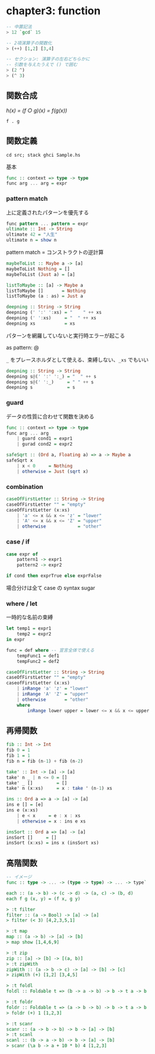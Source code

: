 # chapter3: function

```haskell
-- 中置記法
> 12 `gcd` 15

-- 2項演算子の関数化
> (++) [1,2] [3,4]

-- セクション: 演算子の左右どちらかに
-- 引数を与えたうえで () で囲む
> (2 ^)
> (^ 3)

```

## 関数合成

*h(x) = (f ○ g)(x) = f(g(x))*

`f . g`

## 関数定義

`cd src; stack ghci Sample.hs`

基本

```haskell
func :: context => type -> type
func arg ... arg = expr
```

### pattern match

上に定義されたパターンを優先する

```haskell
func pattern ... pattern = expr
ultimate :: Int -> String
ultimate 42 = "人生"
ultimate n = show n
```

pattern match = コンストラクトの逆計算

```haskell
maybeToList :: Maybe a -> [a]
maybeToList Nothing = []
maybeToList (Just a) = [a]

listToMaybe :: [a] -> Maybe a
listToMaybe []       = Nothing
listToMaybe (a : as) = Just a

deepning :: String -> String
deepning (' ':' ':xs) = "    " ++ xs
deepning (' ':xs)     = "  " ++ xs
deepning xs           = xs
```

パターンを網羅していないと実行時エラーが起こる

as pattern: @

`_` をプレースホルダとして使える、束縛しない、`_xs` でもいい

```haskell
deepning :: String -> String
deepning s@(' ':' ':_) = "  " ++ s
deepning s@(' ':_)     = " " ++ s
deepning s             = s
```

### guard

データの性質に合わせて関数を決める

```haskell
func :: context => type -> type
func arg ... arg
    | guard cond1 = expr1
    | gurad cond2 = expr2

safeSqrt :: (Ord a, Floating a) => a -> Maybe a
safeSqrt x
    | x < 0     = Nothing
    | otherwise = Just (sqrt x)
```

### combination

```haskell
caseOfFirstLetter :: String -> String
caseOfFirstLetter "" = "empty"
caseOfFirstLetter (x:xs)
    | 'a' <= x && x <= 'z' = "lower"
    | 'A' <= x && x <= 'Z' = "upper"
    | otherwise            = "other"
```

### case / if

```haskell
case expr of
    pattern1 -> expr1
    pattern2 -> expr2

if cond then exprTrue else exprFalse
```

場合分けは全て case の syntax sugar

### where / let

一時的な名前の束縛

```haskell
let temp1 = expr1
    temp2 = expr2
in expr

func = def where -- 宣言全体で使える
    tempFunc1 = def1
    tempFunc2 = def2

caseOfFirstLetter :: String -> String
caseOfFirstLetter "" = "empty"
caseofFirstLetter (x:xs)
    | inRange 'a' 'z' = "lower"
    | inRange 'A' 'Z' = "upper"
    | otherwise       = "other"
    where
        inRange lower upper = lower <= x && x <= upper
```

## 再帰関数

```haskell
fib :: Int -> Int
fib 0 = 1
fib 1 = 1
fib n = fib (n-1) + fib (n-2)

take' :: Int -> [a] -> [a]
take' n _ | n <= 0 = []
take' _ []         = []
take' n (x:xs)     = x : take ' (n-1) xs

ins :: Ord a => a -> [a] -> [a]
ins e [] = [e]
ins e (x:xs)
    | e < x     = e : x : xs
    | otherwise = x : ins e xs

insSort :: Ord a => [a] -> [a]
insSort []     = []
insSort (x:xs) = ins x (insSort xs)
```

## 高階関数

```haskell
-- イメージ
func :: type -> ... -> (type -> type) -> ... -> type`

each :: (a -> b) -> (c -> d) -> (a, c) -> (b, d)
each f g (x, y) = (f x, g y)

> :t filter
filter :: (a -> Bool) -> [a] -> [a]
> filter (< 3) [4,2,3,5,1]

> :t map
map :: (a -> b) -> [a] -> [b]
> map show [1,4,6,9]

> :t zip
zip :: [a] -> [b] -> [(a, b)]
> :t zipWith
zipWith :: (a -> b -> c) -> [a] -> [b] -> [c]
> zipWith (+) [1,2] [3,4,5]

> :t foldl
foldl :: Foldable t => (b -> a -> b) -> b -> t a -> b

> :t foldr
foldr :: Foldable t => (a -> b -> b) -> b -> t a -> b
> foldr (+) 1 [1,2,3]

> :t scanr
scanr :: (a -> b -> b) -> b -> [a] -> [b]
> :t scanl
scanl :: (b -> a -> b) -> b -> [a] -> [b]
> scanr (\a b -> a + 10 * b) 4 [1,2,3]
```
